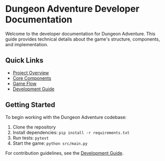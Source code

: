 # Dungeon Adventure Developer Documentation

Welcome to the developer documentation for Dungeon Adventure. This guide provides technical details about the game's structure, components, and implementation.

## Quick Links

- [Project Overview](project-overview.md)
- [Core Components](core-components/dungeon.md)
- [Game Flow](game-flow.md)
- [Development Guide](development-guide.md)

## Getting Started

To begin working with the Dungeon Adventure codebase:

1. Clone the repository
2. Install dependencies: `pip install -r requirements.txt`
3. Run tests: `pytest`
4. Start the game: `python src/main.py`

For contribution guidelines, see the [Development Guide](development-guide.md).
